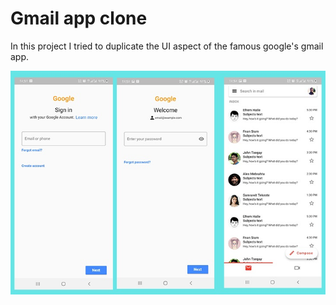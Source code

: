 # Gmail app clone

In this project I tried to duplicate the UI aspect of the famous google's gmail app. 

![alt Cloned app screenshot](https://github.com/abrahamtekeste/gmail_clone/blob/master/lib/assets/images/gmailclone.jpg)



